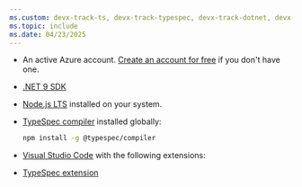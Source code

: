 ```yaml
---
ms.custom: devx-track-ts, devx-track-typespec, devx-track-dotnet, devx-track-csharp
ms.topic: include
ms.date: 04/23/2025
---
```

* An active Azure account. [Create an account for free](https://azure.microsoft.com/free) if you don't have one.
* [.NET 9 SDK](https://dotnet.microsoft.com/download/dotnet/9.0)
* [Node.js LTS](https://nodejs.org/) installed on your system.
* [TypeSpec compiler](https://www.npmjs.com/package/@typespec/compiler) installed globally:

  ```bash
  npm install -g @typespec/compiler
  ```

* [Visual Studio Code](https://code.visualstudio.com/) with the following extensions:
* [TypeSpec extension](https://marketplace.visualstudio.com/items?itemName=typespec.typespec-vscode)
